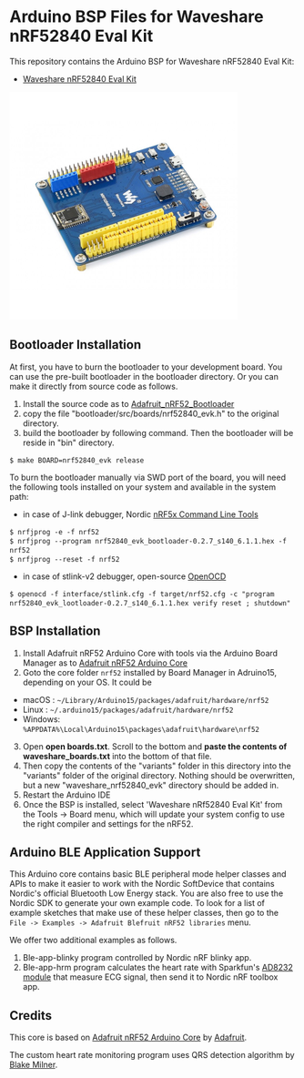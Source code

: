 Arduino BSP Files for Waveshare nRF52840 Eval Kit
==================================================

This repository contains the Arduino BSP for Waveshare nRF52840 Eval Kit:

- [Waveshare nRF52840 Eval Kit](https://www.waveshare.com/nrf52840-eval-kit.htm)
<img src="nrf52840-eval-kit-1.jpg" width="400" height="400" />

## Bootloader Installation

At first, you have to burn the bootloader to your development board. You can use the pre-built bootloader in the bootloader directory. Or you can make it directly from source code as follows.

 1. Install the source code as to [Adafruit_nRF52_Bootloader](https://github.com/adafruit/Adafruit_nRF52_Bootloader)
 2. copy the file "bootloader/src/boards/nrf52840\_evk.h" to the original directory.
 3. build the bootloader by following command. Then the bootloader will be reside in "bin" directory.
```
$ make BOARD=nrf52840_evk release
```

To burn the bootloader manually via SWD port of the board, you will need the following tools installed on your system and available in the system path:

- in case of J-link debugger, Nordic [nRF5x Command Line Tools](http://infocenter.nordicsemi.com/index.jsp?topic=%2Fcom.nordic.infocenter.tools%2Fdita%2Ftools%2Fnrf5x_command_line_tools%2Fnrf5x_installation.html)
```
$ nrfjprog -e -f nrf52
$ nrfjprog --program nrf52840_evk_bootloader-0.2.7_s140_6.1.1.hex -f nrf52
$ nrfjprog --reset -f nrf52
```

- in case of stlink-v2 debugger, open-source [OpenOCD](https://openocd.org)
```
$ openocd -f interface/stlink.cfg -f target/nrf52.cfg -c "program nrf52840_evk_lootloader-0.2.7_s140_6.1.1.hex verify reset ; shutdown"
```

## BSP Installation

 1. Install Adafruit nRF52 Arduino Core with tools via the Arduino Board Manager as to [Adafruit nRF52 Arduino Core](https://www.github.com/adafruit/Adafruit_nRF52_Arduino)
 2. Goto the core folder `nrf52` installed by Board Manager in Adruino15, depending on your OS. It could be
  * macOS  : `~/Library/Arduino15/packages/adafruit/hardware/nrf52`
  * Linux  : `~/.arduino15/packages/adafruit/hardware/nrf52`
  * Windows: `%APPDATA%\Local\Arduino15\packages\adafruit\hardware\nrf52`
 3. Open **open boards.txt**. Scroll to the bottom and **paste the contents of waveshare\_boards.txt** into the bottom of that file.
 4. Then copy the contents of the "variants" folder in this directory into the "variants" folder of the original directory. Nothing should be overwritten, but a new "waveshare\_nrf52840\_evk" directory should be added in.
 5. Restart the Arduino IDE
 6. Once the BSP is installed, select 'Waveshare nRf52840 Eval Kit' from the Tools -> Board menu, which will update your system config to use the right compiler and settings for the nRF52.

## Arduino BLE Application Support

This Arduino core contains basic BLE peripheral mode helper classes and APIs
to make it easier to work with the Nordic SoftDevice that contains Nordic's
official Bluetooth Low Energy stack. You are also free to use the Nordic SDK
to generate your own example code. To look for a list of example sketches that
make use of these helper classes, then go to the `File -> Examples -> Adafruit
Blefruit nRF52 libraries` menu.

We offer two additional examples as follows.
 1. Ble-app-blinky program controlled by Nordic nRF blinky app.
 2. Ble-app-hrm program calculates the heart rate with Sparkfun's [AD8232 module](https://www.sparkfun.com/products/12620) that measure ECG signal, then send it to Nordic nRF toolbox app.

## Credits

This core is based on [Adafruit nRF52 Arduino Core](https://github.com/adafruit/Adafruit_nRF52_Arduino) by [Adafruit](https://www.adafruit.com).

The custom heart rate monitoring program uses QRS detection algorithm by [Blake Milner](https://github.com/blakeMilner/real_time_QRS_detection).
